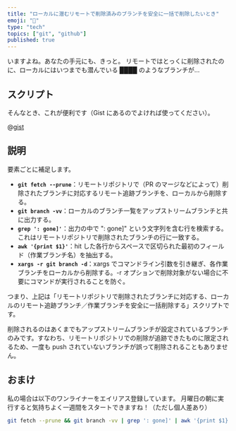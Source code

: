 ```yaml
---
title: "ローカルに潜むリモートで削除済みのブランチを安全に一括で削除したいとき"
emoji: "🧼"
type: "tech"
topics: ["git", "github"]
published: true
---
```


いますよね。あなたの手元にも、きっと。
リモートではとっくに削除されたのに、ローカルにはいつまでも潜んでいる ████ のようなブランチが...

## スクリプト

そんなとき、これが便利です（Gist にあるのでよければ使ってください）。

@[gist](https://gist.github.com/nekonado/5c9c1c3fc16acf96fe7f26c827c7cfc6)

## 説明

要素ごとに補足します。

- **`git fetch --prune`**：リモートリポジトリで（PR のマージなどによって）削除されたブランチに対応するリモート追跡ブランチを、ローカルから削除する。
- **`git branch -vv`**：ローカルのブランチ一覧をアップストリームブランチと共に出力する。
- **`grep ': gone]'`**：出力の中で ": gone]" という文字列を含む行を検索する。これはリモートリポジトリで削除されたブランチの行に一致する。
- **`awk '{print $1}'`**：hit した各行からスペースで区切られた最初のフィールド（作業ブランチ名）を抽出する。
- **`xargs -r git branch -d`**：xargs でコマンドライン引数を引き継ぎ、各作業ブランチをローカルから削除する。-r オプションで削除対象がない場合に不要にコマンドが実行されることを防ぐ。

つまり、上記は「リモートリポジトリで削除されたブランチに対応する、ローカルのリモート追跡ブランチ／作業ブランチを安全に一括削除する」スクリプトです。

削除されるのはあくまでもアップストリームブランチが設定されているブランチのみです。すなわち、リモートリポジトリでの削除が追跡できたものに限定されるため、一度も push されていないブランチが誤って削除されることもありません。

## おまけ

私の場合は以下のワンライナーをエイリアス登録しています。
月曜日の朝に実行すると気持ちよく一週間をスタートできますね！（ただし個人差あり）

```bash
git fetch --prune && git branch -vv | grep ': gone]' | awk '{print $1}' | xargs -r git branch -d
```
